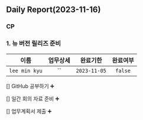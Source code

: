 ## Daily Report(2023-11-16)

### CP
### 1. 뉴 버전 릴리즈 준비

| 이름 | 업무상세 | 완료기한 | 완료여부 |
| :--: | :--: | :--: | :--: |
| `lee min kyu` | `` | `2023-11-05` | `false` |

[] GitHub 공부하기 :heavy_plus_sign: 

[] 일간 회의 자료 준비 :heavy_plus_sign: 

[] 업무계획서 제출 :heavy_plus_sign: 




